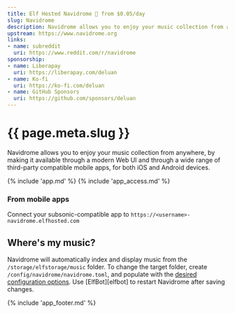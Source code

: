 ```yaml
---
title: Elf Hosted Navidrome 🧝 from $0.05/day
slug: Navidrome
description: Navidrome allows you to enjoy your music collection from anywhere, by making it available through a modern Web UI and through a wide range of third-party compatible mobile apps, for both iOS and Android devices
upstream: https://www.navidrome.org
links:
- name: subreddit
  uri: https://www.reddit.com/r/navidrome
sponsorship:
- name: Liberapay
  uri: https://liberapay.com/deluan
- name: Ko-fi
  uri: https://ko-fi.com/deluan
- name: GitHub Sponsors
  uri: https://github.com/sponsors/deluan
---
```


# {{ page.meta.slug }}

Navidrome allows you to enjoy your music collection from anywhere, by making it available through a modern Web UI and through a wide range of third-party compatible mobile apps, for both iOS and Android devices.

{% include 'app.md' %}
{% include 'app_access.md' %}

### From mobile apps

Connect your subsonic-compatible app to `https://<username>-navidrome.elfhosted.com`

## Where's my music?

Navidrome will automatically index and display music from the `/storage/elfstorage/music` folder. To change the target folder, create `/config/navidrome/navidrome.toml`, and populate with the [desired configuration options](https://www.navidrome.org/docs/usage/configuration-options/#basic-configuration). Use [ElfBot][elfbot] to restart Navidrome after saving changes.

{% include 'app_footer.md' %}